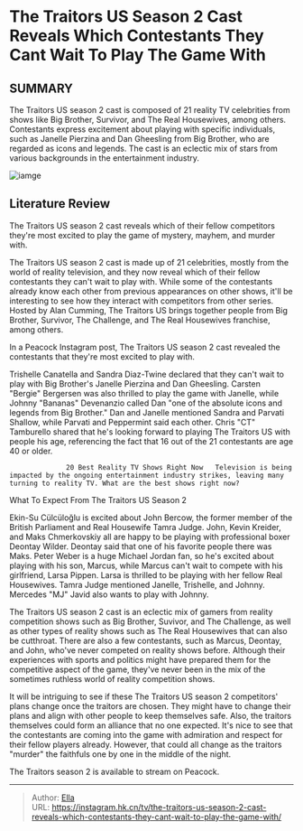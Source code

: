# The Traitors US Season 2 Cast Reveals Which Contestants They Cant Wait To Play The Game With


## SUMMARY 



  The Traitors US season 2 cast is composed of 21 reality TV celebrities from shows like Big Brother, Survivor, and The Real Housewives, among others.   Contestants express excitement about playing with specific individuals, such as Janelle Pierzina and Dan Gheesling from Big Brother, who are regarded as icons and legends.   The cast is an eclectic mix of stars from various backgrounds in the entertainment industry.  

![iamge](https://static1.srcdn.com/wordpress/wp-content/uploads/2023/12/update-the-traitors-us-season-2-cast-guide.jpg)

## Literature Review
The Traitors US season 2 cast reveals which of their fellow competitors they&#39;re most excited to play the game of mystery, mayhem, and murder with.




The Traitors US season 2 cast is made up of 21 celebrities, mostly from the world of reality television, and they now reveal which of their fellow contestants they can&#39;t wait to play with. While some of the contestants already know each other from previous appearances on other shows, it&#39;ll be interesting to see how they interact with competitors from other series. Hosted by Alan Cumming, The Traitors US brings together people from Big Brother, Survivor, The Challenge, and The Real Housewives franchise, among others.




In a Peacock Instagram post, The Traitors US season 2 cast revealed the contestants that they&#39;re most excited to play with.


 

Trishelle Canatella and Sandra Diaz-Twine declared that they can&#39;t wait to play with Big Brother&#39;s Janelle Pierzina and Dan Gheesling. Carsten &#34;Bergie&#34; Bergersen was also thrilled to play the game with Janelle, while Johnny &#34;Bananas&#34; Devenanzio called Dan &#34;one of the absolute icons and legends from Big Brother.&#34; Dan and Janelle mentioned Sandra and Parvati Shallow, while Parvati and Peppermint said each other. Chris &#34;CT&#34; Tamburello shared that he&#39;s looking forward to playing The Traitors US with people his age, referencing the fact that 16 out of the 21 contestants are age 40 or older.




                  20 Best Reality TV Shows Right Now   Television is being impacted by the ongoing entertainment industry strikes, leaving many turning to reality TV. What are the best shows right now?    


 What To Expect From The Traitors US Season 2 
          

Ekin-Su Cülcüloğlu is excited about John Bercow, the former member of the British Parliament and Real Housewife Tamra Judge. John, Kevin Kreider, and Maks Chmerkovskiy all are happy to be playing with professional boxer Deontay Wilder. Deontay said that one of his favorite people there was Maks. Peter Weber is a huge Michael Jordan fan, so he&#39;s excited about playing with his son, Marcus, while Marcus can&#39;t wait to compete with his girlfriend, Larsa Pippen. Larsa is thrilled to be playing with her fellow Real Housewives. Tamra Judge mentioned Janelle, Trishelle, and Johnny. Mercedes &#34;MJ&#34; Javid also wants to play with Johnny.




The Traitors US season 2 cast is an eclectic mix of gamers from reality competition shows such as Big Brother, Suvivor, and The Challenge, as well as other types of reality shows such as The Real Housewives that can also be cutthroat. There are also a few contestants, such as Marcus, Deontay, and John, who&#39;ve never competed on reality shows before. Although their experiences with sports and politics might have prepared them for the competitive aspect of the game, they&#39;ve never been in the mix of the sometimes ruthless world of reality competition shows.

It will be intriguing to see if these The Traitors US season 2 competitors&#39; plans change once the traitors are chosen. They might have to change their plans and align with other people to keep themselves safe. Also, the traitors themselves could form an alliance that no one expected. It&#39;s nice to see that the contestants are coming into the game with admiration and respect for their fellow players already. However, that could all change as the traitors &#34;murder&#34; the faithfuls one by one in the middle of the night.




The Traitors season 2 is available to stream on Peacock.



---

> Author: [Ella](https://instagram.hk.cn/)  
> URL: https://instagram.hk.cn/tv/the-traitors-us-season-2-cast-reveals-which-contestants-they-cant-wait-to-play-the-game-with/  

